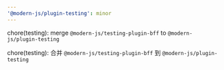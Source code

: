 ```yaml
---
'@modern-js/plugin-testing': minor
---
```


chore(testing): merge `@modern-js/testing-plugin-bff` to `@modern-js/plugin-testing`

chore(testing): 合并 `@modern-js/testing-plugin-bff` 到 `@modern-js/plugin-testing`
